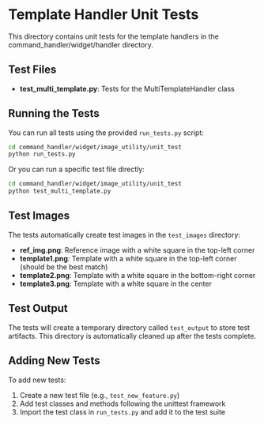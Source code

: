 # Template Handler Unit Tests

This directory contains unit tests for the template handlers in the command_handler/widget/handler directory.

## Test Files

- **test_multi_template.py**: Tests for the MultiTemplateHandler class

## Running the Tests

You can run all tests using the provided `run_tests.py` script:

```bash
cd command_handler/widget/image_utility/unit_test
python run_tests.py
```

Or you can run a specific test file directly:

```bash
cd command_handler/widget/image_utility/unit_test
python test_multi_template.py
```

## Test Images

The tests automatically create test images in the `test_images` directory:

- **ref_img.png**: Reference image with a white square in the top-left corner
- **template1.png**: Template with a white square in the top-left corner (should be the best match)
- **template2.png**: Template with a white square in the bottom-right corner
- **template3.png**: Template with a white square in the center

## Test Output

The tests will create a temporary directory called `test_output` to store test artifacts. This directory is automatically cleaned up after the tests complete.

## Adding New Tests

To add new tests:

1. Create a new test file (e.g., `test_new_feature.py`)
2. Add test classes and methods following the unittest framework
3. Import the test class in `run_tests.py` and add it to the test suite
